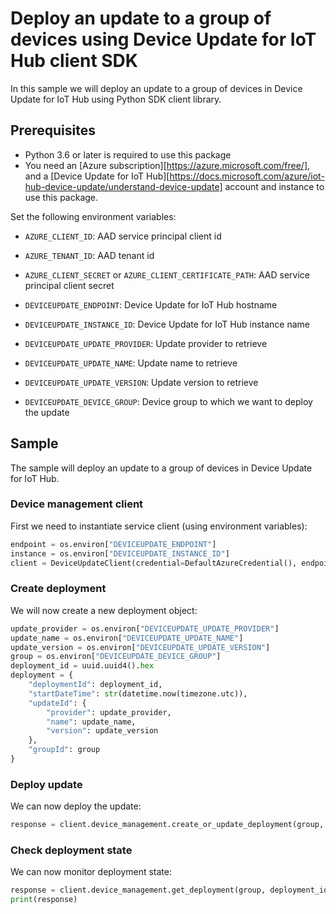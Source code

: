 # Deploy an update to a group of devices using Device Update for IoT Hub client SDK

In this sample we will deploy an update to a group of devices in Device Update for IoT Hub using Python SDK client library.

## Prerequisites

* Python 3.6 or later is required to use this package
* You need an [Azure subscription][https://azure.microsoft.com/free/], and a [Device Update for IoT Hub][https://docs.microsoft.com/azure/iot-hub-device-update/understand-device-update] 
account and instance to use this package.

Set the following environment variables:

- `AZURE_CLIENT_ID`: AAD service principal client id
- `AZURE_TENANT_ID`: AAD tenant id
- `AZURE_CLIENT_SECRET` or `AZURE_CLIENT_CERTIFICATE_PATH`: AAD service principal client secret

- `DEVICEUPDATE_ENDPOINT`: Device Update for IoT Hub hostname
- `DEVICEUPDATE_INSTANCE_ID`: Device Update for IoT Hub instance name
- `DEVICEUPDATE_UPDATE_PROVIDER`: Update provider to retrieve
- `DEVICEUPDATE_UPDATE_NAME`: Update name to retrieve
- `DEVICEUPDATE_UPDATE_VERSION`: Update version to retrieve
- `DEVICEUPDATE_DEVICE_GROUP`: Device group to which we want to deploy the update

## Sample

The sample will deploy an update to a group of devices in Device Update for IoT Hub.

### Device management client

First we need to instantiate service client (using environment variables):

``` python
endpoint = os.environ["DEVICEUPDATE_ENDPOINT"]
instance = os.environ["DEVICEUPDATE_INSTANCE_ID"]
client = DeviceUpdateClient(credential=DefaultAzureCredential(), endpoint=endpoint, instance_id=instance)
```

### Create deployment

We will now create a new deployment object:

``` python
update_provider = os.environ["DEVICEUPDATE_UPDATE_PROVIDER"]
update_name = os.environ["DEVICEUPDATE_UPDATE_NAME"]
update_version = os.environ["DEVICEUPDATE_UPDATE_VERSION"]
group = os.environ["DEVICEUPDATE_DEVICE_GROUP"]
deployment_id = uuid.uuid4().hex
deployment = {
    "deploymentId": deployment_id,
    "startDateTime": str(datetime.now(timezone.utc)),
    "updateId": {
        "provider": update_provider,
        "name": update_name,
        "version": update_version
    },
    "groupId": group
}
```

### Deploy update

We can now deploy the update:

``` python
response = client.device_management.create_or_update_deployment(group, deployment_id, deployment)
```

### Check deployment state

We can now monitor deployment state:

``` python
response = client.device_management.get_deployment(group, deployment_id)
print(response)
```

